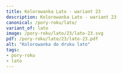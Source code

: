 ```yaml
---
title: Kolorowanka Lato - wariant 23
description: Kolorowanka Lato - wariant 23
canonical: /pory-roku/lato/
variant_of: lato
image: /pory-roku/lato/23/lato-23.svg
pdf: /pory-roku/lato/23/lato-23.pdf
alt: "Kolorowanka do druku lato"
tags:
- pory-roku
- lato
---
```

